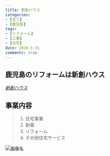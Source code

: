 ```yaml
---
title: 新創ハウス
categories:
- [全て]
- [鹿児島]
tags:
- [リフォーム]
- [工事]
- [住宅]
date: 2020-3-31
comments: true
---
```

<!-- ここから記事を書く -->
## 鹿児島のリフォームは新創ハウス
*[新創ハウス](https://shinsou-kagoshima.com/)*

## 事業内容
>1. 住宅事業
>2. 新築
>3. リフォーム
>4. その他住宅サービス

![画像名](\blog\source\tree.jpg "img")







